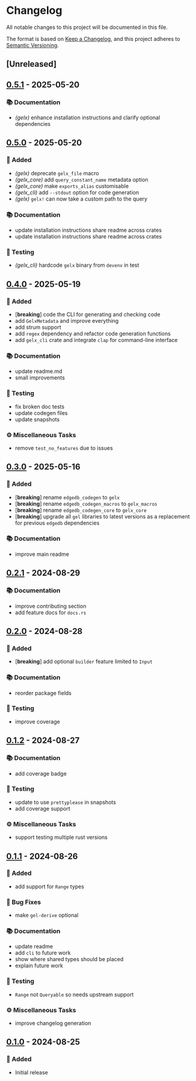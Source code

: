 # Changelog

All notable changes to this project will be documented in this file.

The format is based on [Keep a Changelog](https://keepachangelog.com/en/1.0.0/), and this project adheres to [Semantic Versioning](https://semver.org/spec/v2.0.0.html).

## [Unreleased]

## [0.5.1](https://github.com/ifiokjr/gelx/compare/v0.5.0...v0.5.1) - 2025-05-20

### <!-- 3 -->📚 Documentation

- *(gelx)* enhance installation instructions and clarify optional dependencies

## [0.5.0](https://github.com/ifiokjr/gelx/compare/v0.4.0...v0.5.0) - 2025-05-20

### <!-- 0 -->🎉 Added

- _(gelx)_ deprecate `gelx_file` macro
- _(gelx_core)_ add `query_constant_name` metadata option
- _(gelx_core)_ make `exports_alias` customisable
- _(gelx_cli)_ add `--stdout` option for code generation
- _(gelx)_ `gelx!` can now take a custom path to the query

### <!-- 3 -->📚 Documentation

- update installation instructions share readme across crates
- update installation instructions share readme across crates

### <!-- 6 -->🧪 Testing

- _(gelx_cli)_ hardcode `gelx` binary from `devenv` in test

## [0.4.0](https://github.com/ifiokjr/gelx/compare/v0.3.0...v0.4.0) - 2025-05-19

### <!-- 0 -->🎉 Added

- [**breaking**] code the CLI for generating and checking code
- add `GelxMetadata` and improve everything
- add strum support
- add `regex` dependency and refactor code generation functions
- add `gelx_cli` crate and integrate `clap` for command-line interface

### <!-- 3 -->📚 Documentation

- update readme.md
- small improvements

### <!-- 6 -->🧪 Testing

- fix broken doc tests
- update codegen files
- update snapshots

### <!-- 7 -->⚙️ Miscellaneous Tasks

- remove `test_no_features` due to issues

## [0.3.0](https://github.com/ifiokjr/gelx/compare/v0.2.1...v0.3.0) - 2025-05-16

### <!-- 0 -->🎉 Added

- [**breaking**] rename `edgedb_codegen` to `gelx`
- [**breaking**] rename `edgedb_codegen_macros` to `gelx_macros`
- [**breaking**] rename `edgedb_codegen_core` to `gelx_core`
- [**breaking**] upgrade all `gel` libraries to latest versions as a replacement for previous `edgedb` dependencies

### <!-- 3 -->📚 Documentation

- improve main readme

## [0.2.1](https://github.com/ifiokjr/gelx/compare/v0.2.0...v0.2.1) - 2024-08-29

### <!-- 3 -->📚 Documentation

- improve contributing section
- add feature docs for `docs.rs`

## [0.2.0](https://github.com/ifiokjr/gelx/compare/v0.1.2...v0.2.0) - 2024-08-28

### <!-- 0 -->🎉 Added

- [**breaking**] add optional `builder` feature limited to `Input`

### <!-- 3 -->📚 Documentation

- reorder package fields

### <!-- 6 -->🧪 Testing

- improve coverage

## [0.1.2](https://github.com/ifiokjr/gelx/compare/v0.1.1...v0.1.2) - 2024-08-27

### <!-- 3 -->📚 Documentation

- add coverage badge

### <!-- 6 -->🧪 Testing

- update to use `prettyplease` in snapshots
- add coverage support

### <!-- 7 -->⚙️ Miscellaneous Tasks

- support testing multiple rust versions

## [0.1.1](https://github.com/ifiokjr/gelx/compare/v0.1.0...v0.1.1) - 2024-08-26

### <!-- 0 -->🎉 Added

- add support for `Range` types

### <!-- 1 -->🐛 Bug Fixes

- make `gel-derive` optional

### <!-- 3 -->📚 Documentation

- update readme
- add `cli` to future work
- show where shared types should be placed
- explain future work

### <!-- 6 -->🧪 Testing

- `Range` not `Queryable` so needs upstream support

### <!-- 7 -->⚙️ Miscellaneous Tasks

- improve changelog generation

## [0.1.0](https://github.com/ifiokjr/gelx/releases/tag/gelx-v0.1.0) - 2024-08-25

### 🎉 Added

- Initial release

